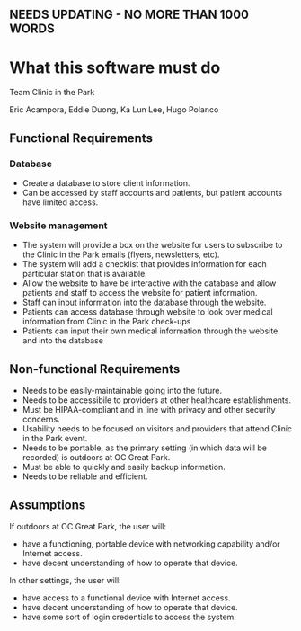 ## NEEDS UPDATING - NO MORE THAN 1000 WORDS

# What this software must do

Team Clinic in the Park 

Eric Acampora, Eddie Duong, Ka Lun Lee, Hugo Polanco

## Functional Requirements

### Database

+ Create a database to store client information.
+ Can be accessed by staff accounts and patients, but patient accounts have limited access.
 

### Website management
+ The system will provide a box on the website for users to subscribe to the Clinic in the Park emails (flyers, newsletters, etc).
+ The system will add a checklist that provides information for each particular station that is available.
+ Allow the website to have be interactive with the database and allow patients and staff to access the website for patient information.
+ Staff can input information into the database through the website. 
+ Patients can access database through website to look over medical information from Clinic in the Park check-ups
+ Patients can input their own medical information through the website and into the database


## Non-functional Requirements
+ Needs to be easily-maintainable going into the future.
+ Needs to be accessibile to providers at other healthcare establishments.
+ Must be HIPAA-compliant and in line with privacy and other security concerns.
+ Usability needs to be focused on visitors and providers that attend Clinic in the Park event.
+ Needs to be portable, as the primary setting (in which data will be recorded) is outdoors at OC Great Park.
+ Must be able to quickly and easily backup information.
+ Needs to be reliable and efficient.

## Assumptions

If outdoors at OC Great Park, the user will:

+ have a functioning, portable device with networking capability and/or Internet access. 
+ have decent understanding of how to operate that device.

In other settings, the user will:

+  have access to a functional device with Internet access.
+  have decent understanding of how to operate that device.
+  have some sort of login credentials to access the system.
